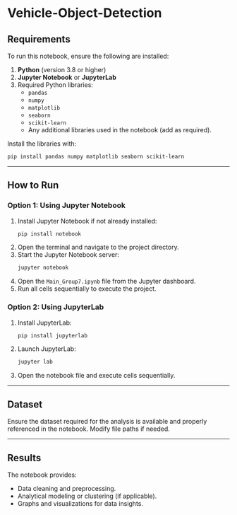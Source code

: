# Vehicle-Object-Detection
## **Requirements**
To run this notebook, ensure the following are installed:

1. **Python** (version 3.8 or higher)
2. **Jupyter Notebook** or **JupyterLab**
3. Required Python libraries:
   - `pandas`
   - `numpy`
   - `matplotlib`
   - `seaborn`
   - `scikit-learn`
   - Any additional libraries used in the notebook (add as required).

Install the libraries with:
```bash
pip install pandas numpy matplotlib seaborn scikit-learn
```

---

## **How to Run**

### **Option 1: Using Jupyter Notebook**
1. Install Jupyter Notebook if not already installed:
   ```bash
   pip install notebook
   ```
2. Open the terminal and navigate to the project directory.
3. Start the Jupyter Notebook server:
   ```bash
   jupyter notebook
   ```
4. Open the `Main_Group7.ipynb` file from the Jupyter dashboard.
5. Run all cells sequentially to execute the project.

### **Option 2: Using JupyterLab**
1. Install JupyterLab:
   ```bash
   pip install jupyterlab
   ```
2. Launch JupyterLab:
   ```bash
   jupyter lab
   ```
3. Open the notebook file and execute cells sequentially.

---

## **Dataset**
Ensure the dataset required for the analysis is available and properly referenced in the notebook. Modify file paths if needed.

---

## **Results**
The notebook provides:
- Data cleaning and preprocessing.
- Analytical modeling or clustering (if applicable).
- Graphs and visualizations for data insights.
